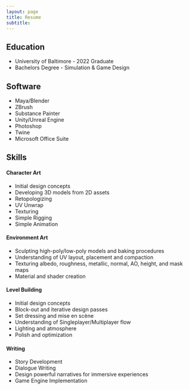 ```yaml
---
layout: page
title: Resume
subtitle:
---
```


## Education

- University of Baltimore - 2022 Graduate
- Bachelors Degree - Simulation & Game Design

## Software

- Maya/Blender
- ZBrush
- Substance Painter
- Unity/Unreal Engine
- Photoshop
- Twine
- Microsoft Office Suite

## Skills

#### Character Art
- Initial design concepts
- Developing 3D models from 2D assets
- Retopologizing
- UV Unwrap
- Texturing
- Simple Rigging
- Simple Animation

#### Environment Art
- Sculpting high-poly/low-poly models and baking procedures
- Understanding of UV layout, placement and compaction
- Texturing albedo, roughness, metallic, normal, AO, height, and mask maps
- Material and shader creation

#### Level Building
- Initial design concepts
- Block-out and iterative design passes
- Set dressing and mise en scène
- Understanding of Singleplayer/Multiplayer flow
- Lighting and atmosphere
- Polish and optimization

#### Writing
- Story Development
- Dialogue Writing
- Design powerful narratives for immersive experiences
- Game Engine Implementation
